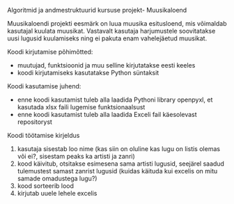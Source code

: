 Algoritmid ja andmestruktuurid  kursuse projekt- Muusikaloend

Muusikaloendi projekti eesmärk on luua muusika esitusloend, mis võimaldab kasutajal kuulata muusikat. Vastavalt kasutaja harjumustele soovitatakse uusi lugusid kuulamiseks ning ei pakuta enam vahelejäetud muusikat.

Koodi kirjutamise põhimõtted:
- muutujad, funktsioonid ja muu selline kirjutatakse eesti keeles
- koodi kirjutamiseks kasutatakse Python süntaksit
  
Koodi kasutamise juhend:
- enne koodi kasutamist tuleb alla laadida Pythoni library openpyxl, et kasutada xlsx faili lugemise funktsionaalsust
- enne koodi kasutamist tuleb alla laadida Exceli fail käesolevast repositoryst

Koodi töötamise kirjeldus
1. kasutaja sisestab loo nime (kas siin on oluline kas lugu on listis olemas või ei?, sisestam peaks ka artisti ja zanri)
2. kood käivitub, otsitakse esimesena sama artisti lugusid, seejärel saadud tulemustest samast zanrist lugusid (kuidas käituda kui excelis on mitu samade omadustega lugu?)
3. kood sorteerib lood
4. kirjutab uuele lehele excelis
